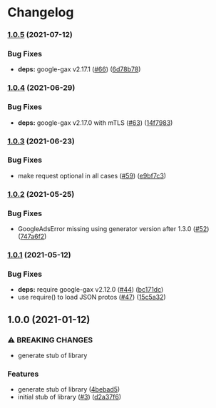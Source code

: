 # Changelog

### [1.0.5](https://www.github.com/googleapis/nodejs-managed-identities/compare/v1.0.4...v1.0.5) (2021-07-12)


### Bug Fixes

* **deps:** google-gax v2.17.1 ([#66](https://www.github.com/googleapis/nodejs-managed-identities/issues/66)) ([6d78b78](https://www.github.com/googleapis/nodejs-managed-identities/commit/6d78b78f9c441006d8f61e711f3304c84b3aa5b6))

### [1.0.4](https://www.github.com/googleapis/nodejs-managed-identities/compare/v1.0.3...v1.0.4) (2021-06-29)


### Bug Fixes

* **deps:** google-gax v2.17.0 with mTLS ([#63](https://www.github.com/googleapis/nodejs-managed-identities/issues/63)) ([14f7983](https://www.github.com/googleapis/nodejs-managed-identities/commit/14f79832681230295b64ebe9fc036a8d38dd50a7))

### [1.0.3](https://www.github.com/googleapis/nodejs-managed-identities/compare/v1.0.2...v1.0.3) (2021-06-23)


### Bug Fixes

* make request optional in all cases ([#59](https://www.github.com/googleapis/nodejs-managed-identities/issues/59)) ([e9bf7c3](https://www.github.com/googleapis/nodejs-managed-identities/commit/e9bf7c3d97394c7d491f0cab064d53e30b23d2dd))

### [1.0.2](https://www.github.com/googleapis/nodejs-managed-identities/compare/v1.0.1...v1.0.2) (2021-05-25)


### Bug Fixes

* GoogleAdsError missing using generator version after 1.3.0 ([#52](https://www.github.com/googleapis/nodejs-managed-identities/issues/52)) ([747a6f2](https://www.github.com/googleapis/nodejs-managed-identities/commit/747a6f2ee3a7a6d341ad5f3825a22f31886474ac))

### [1.0.1](https://www.github.com/googleapis/nodejs-managed-identities/compare/v1.0.0...v1.0.1) (2021-05-12)


### Bug Fixes

* **deps:** require google-gax v2.12.0 ([#44](https://www.github.com/googleapis/nodejs-managed-identities/issues/44)) ([bc171dc](https://www.github.com/googleapis/nodejs-managed-identities/commit/bc171dc8b143a2964bdb737a2c665a9386d1f47f))
* use require() to load JSON protos ([#47](https://www.github.com/googleapis/nodejs-managed-identities/issues/47)) ([15c5a32](https://www.github.com/googleapis/nodejs-managed-identities/commit/15c5a325dbceaa505d54165da687e9c317f7ded2))

## 1.0.0 (2021-01-12)


### ⚠ BREAKING CHANGES

* generate stub of library

### Features

* generate stub of library ([4bebad5](https://www.github.com/googleapis/nodejs-managed-identities/commit/4bebad598be8cf7280bfcd9a2e8a6142a6778e1a))
* initial stub of library ([#3](https://www.github.com/googleapis/nodejs-managed-identities/issues/3)) ([d2a37f6](https://www.github.com/googleapis/nodejs-managed-identities/commit/d2a37f6431257415122312a77fff24c7f8963b61))
